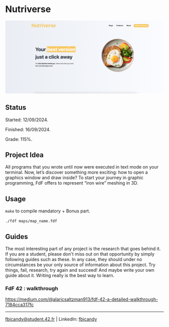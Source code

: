# Nutriverse 

<p align="center">
    <img src="welcomepage.png" title="Nutriverse webview"/>
</p>

## Status
Started: 12/09/2024.

Finished: 16/09/2024.

Grade: 115%.

## Project Idea
All programs that you wrote until now were executed in text mode on your terminal. Now, let’s discover something more exciting: how to open a graphics window and draw inside? To start your journey in graphic programming, FdF offers to represent “iron wire” meshing in 3D.

## Usage
``make`` to compile mandatory + Bonus part.

``./fdf maps/map_name.fdf``

## Guides
The most interesting part of any project is the research that goes behind it. If you are a student, please don't miss out on that opportunity by simply following guides such as these. In any case, they should under no circumstances be your only source of information about this project. Try things, fail, research, try again and succeed! And maybe write your own guide about it. Writing really is the best way to learn.

### FdF 42 : walkthrough

https://medium.com/@alaricsaltzman913/fdf-42-a-detailed-walkthrough-7184cca317fc


---
fbicandy@student.42.fr | LinkedIn: [fbicandy](https://www.linkedin.com/in/freddy-bicandy/)
